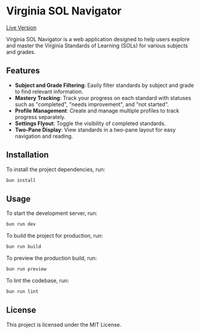 # Virginia SOL Navigator

[Live Version](https://clates.github.io/v-sol-explorer/)

Virginia SOL Navigator is a web application designed to help users explore and master the Virginia Standards of Learning (SOLs) for various subjects and grades.

## Features

- **Subject and Grade Filtering**: Easily filter standards by subject and grade to find relevant information.
- **Mastery Tracking**: Track your progress on each standard with statuses such as "completed", "needs improvement", and "not started".
- **Profile Management**: Create and manage multiple profiles to track progress separately.
- **Settings Flyout**: Toggle the visibility of completed standards.
- **Two-Pane Display**: View standards in a two-pane layout for easy navigation and reading.

## Installation

To install the project dependencies, run:

```sh
bun install
```

## Usage

To start the development server, run:

```sh
bun run dev
```

To build the project for production, run:

```sh
bun run build
```

To preview the production build, run:

```sh
bun run preview
```

To lint the codebase, run:

```sh
bun run lint
```

## License

This project is licensed under the MIT License.
